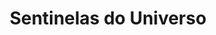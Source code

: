 ---
Numero: 16
title: Sentinelas do Universo
Autor: Eric Frank Russell
Co-autor: 
Ano-de-Publicacao: 1955
Titulo-original: Sentinels from Space
Tradutor: Fernando Moutinho
Co-tradutor: 
Ano-de-edicao: 1953
alias: Eric-Frank-Russell
Autor2-alias: 
Tradutor1-alias: Fernando-Moutinho
Tradutor2-alias: 
Titulo-link: 16-Sentinelas-do-Universo
Capa: Cândido Costa Pinto
pags: 235
Capa-link: Candido-Costa-Pinto
---